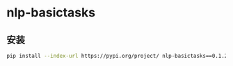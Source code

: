 # nlp-basictasks

## 安装
```bash
pip install --index-url https://pypi.org/project/ nlp-basictasks==0.1.2
```

